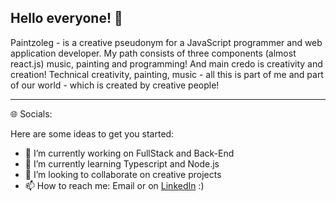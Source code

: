## Hello everyone! 👋

Paintzoleg - is a creative pseudonym for a JavaScript programmer and web application developer. My path consists of three components (almost react.js) music, painting and programming!
And main credo is creativity and creation! Technical creativity, painting, music - all this is part of me and part of our world - which is created by creative people!

--------------------------

🌐 Socials:

Here are some ideas to get you started:

- 🔭 I’m currently working on FullStack and Back-End
- 🌱 I’m currently learning Typescript and Node.js
- 👯 I’m looking to collaborate on creative projects
- 📫 How to reach me: Email or on [LinkedIn](https://www.linkedin.com/in/olegnazarenko) :)


